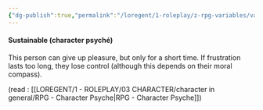 ```yaml
---
{"dg-publish":true,"permalink":"/loregent/1-roleplay/z-rpg-variables/variables-character/variables-character-psyche/sustainable/"}
---
```


#### Sustainable (character psyché)

This person can give up pleasure, but only for a short time. If frustration lasts too long, they lose control (although this depends on their moral compass).

(read : [[LOREGENT/1 - ROLEPLAY/03 CHARACTER/character in general/RPG - Character Psyche\|RPG - Character Psyche]])

